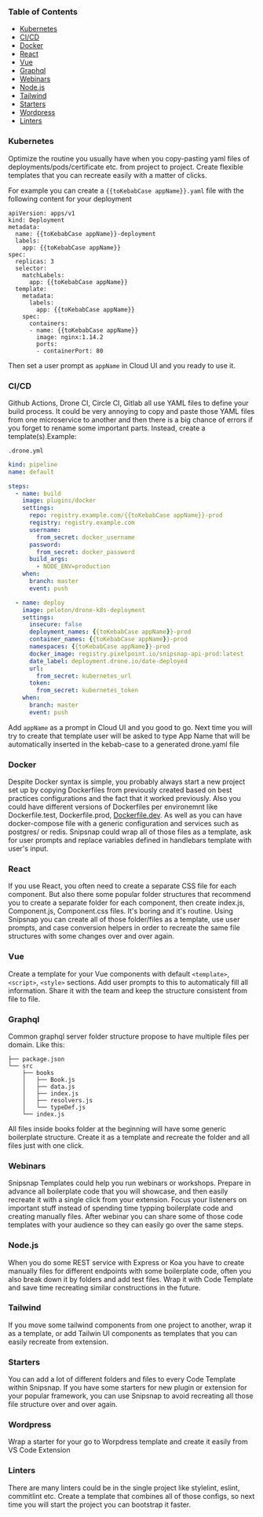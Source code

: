 ### Table of Contents
- [Kubernetes](https://github.com/snipsnapdev/snipsnap/blob/master/templates/docs/use-cases.md#kubernetes)
- [CI/CD](https://github.com/snipsnapdev/snipsnap/blob/master/templates/docs/use-cases.md#cicd)
- [Docker](https://github.com/snipsnapdev/snipsnap/blob/master/templates/docs/use-cases.md#docker)
- [React](https://github.com/snipsnapdev/snipsnap/blob/master/templates/docs/use-cases.md#react)
- [Vue](https://github.com/snipsnapdev/snipsnap/blob/master/templates/docs/use-cases.md#vue)
- [Graphql](https://github.com/snipsnapdev/snipsnap/blob/master/templates/docs/use-cases.md#graphql)
- [Webinars](https://github.com/snipsnapdev/snipsnap/blob/master/templates/docs/use-cases.md#webinars)
- [Node.js](https://github.com/snipsnapdev/snipsnap/blob/master/templates/docs/use-cases.md#nodejs)
- [Tailwind](https://github.com/snipsnapdev/snipsnap/blob/master/templates/docs/use-cases.md#tailwind)
- [Starters](https://github.com/snipsnapdev/snipsnap/blob/master/templates/docs/use-cases.md#starters)
- [Wordpress](https://github.com/snipsnapdev/snipsnap/blob/master/templates/docs/use-cases.md#wordpress)
- [Linters](https://github.com/snipsnapdev/snipsnap/blob/master/templates/docs/use-cases.md#linters)

### Kubernetes

Optimize the routine you usually have when you copy-pasting yaml files of deployments/pods/certificate etc. from project to project. Create flexible templates that you can recreate easily with a matter of clicks.

For example you can create a `{{toKebabCase appName}}.yaml` file with the following content for your deployment
```
apiVersion: apps/v1
kind: Deployment
metadata:
  name: {{toKebabCase appName}}-deployment
  labels:
    app: {{toKebabCase appName}}
spec:
  replicas: 3
  selector:
    matchLabels:
      app: {{toKebabCase appName}}
  template:
    metadata:
      labels:
        app: {{toKebabCase appName}}
    spec:
      containers:
      - name: {{toKebabCase appName}}
        image: nginx:1.14.2
        ports:
        - containerPort: 80
```
Then set a user prompt as `appName` in Cloud UI and you ready to use it.

### CI/CD

Github Actions, Drone CI, Circle CI, Gitlab all use YAML files to define your build process. It could be very annoying to copy and paste those YAML files from one microservice to another and then there is a big chance of errors if you forget to rename some important parts. Instead, create a template(s).Example:

``.drone.yml``
```yaml
kind: pipeline
name: default

steps:
  - name: build
    image: plugins/docker
    settings:
      repo: registry.example.com/{{toKebabCase appName}}-prod
      registry: registry.example.com
      username:
        from_secret: docker_username
      password:
        from_secret: docker_password
      build_args:
        - NODE_ENV=production
    when:
      branch: master
      event: push

  - name: deploy
    image: peloton/drone-k8s-deployment
    settings:
      insecure: false
      deployment_names: {{toKebabCase appName}}-prod
      container_names: {{toKebabCase appName}}-prod
      namespaces: {{toKebabCase appName}}-prod
      docker_image: registry.pixelpoint.io/snipsnap-api-prod:latest
      date_label: deployment.drone.io/date-deployed
      url:
        from_secret: kubernetes_url
      token:
        from_secret: kubernetes_token
    when:
      branch: master
      event: push

```

Add ``appName`` as a prompt in Cloud UI and you good to go. Next time you will try to create that template user will be asked to type App Name that will be automatically inserted in the kebab-case to a generated drone.yaml file

### Docker 

Despite Docker syntax is simple, you probably always start a new project set up by copying Dockerfiles from previously created based on best practices configurations and the fact that it worked previously. Also you could have different versions of Dockerfiles per environemnt like Dockerfile.test, Dockerfile.prod, [Dockerfile.dev](http://dockerfile.dev). As well as you can have docker-compose file with a generic configuration and services such as postgres/ or redis. Snipsnap could wrap all of those files as a template, ask for user prompts and replace variables defined in handlebars template with user's input.

### React

If you use React, you often need to create a separate CSS file for each component. But also there some popular folder structures that recommend you to create a separate folder for each component, then create index.js, Component.js, Component.css files. It's boring and it's routine. Using Snipsnap you can create all of those folder/files as a template, use user prompts, and case conversion helpers in order to recreate the same file structures with some changes over and over again.

### Vue

Create a template for your Vue components with default `<template>`, `<script>`, `<style>` sections. Add user prompts to this to automaticaly fill all information. Share it with the team and keep the structure consistent from file to file.

### Graphql

Common graphql server folder structure propose to have multiple files per domain. Like this:
```
├── package.json
└── src
    ├── books
    │   ├── Book.js
    │   ├── data.js
    │   ├── index.js
    │   ├── resolvers.js
    │   └── typeDef.js
    └── index.js
```
All files inside books folder at the beginning will have some generic boilerplate structure. Create it as a template and recreate the folder and all files just with one click.

### Webinars

Snipsnap Templates could help you run webinars or workshops. Prepare in advance all boilerplate code that you will showcase, and then easily recreate it with a single click from your extension.
Focus your listeners on important stuff instead of spending time typping boilerplate code and creating manually files. After webinar you can share some of those code templates with your audience so they can easily go over the same steps.

### Node.js
When you do some REST service with Express or Koa you have to create manually files for different endpoints with some boilerplate code, often you also break down it by folders and add test files. Wrap it with Code Template and save time recreating similar constructions in the future.

### Tailwind
If you move some tailwind components from one project to another, wrap it as a template, or add Tailwin UI components as templates that you can easily recreate from extension.

### Starters
You can add a lot of different folders and files to every Code Template within Snipsnap. If you have some starters for new plugin or extension for your popular framework, you can use Snipsnap to avoid recreating all those file structure over and over again.

### Wordpress
Wrap a starter for your go to Worpdress template and create it easily from VS Code Extension

### Linters
There are many linters could be in the single project like stylelint, eslint, commitlint etc. Create a template that combines all of those configs, so next time you will start the project you can bootstrap it faster.
